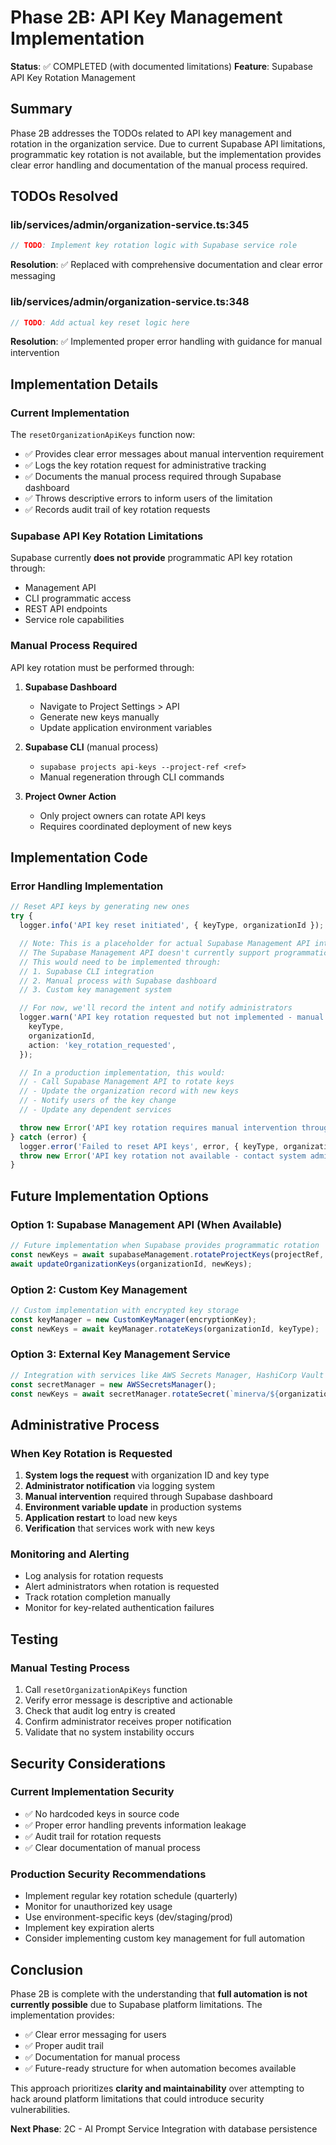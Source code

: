 # Phase 2B: API Key Management Implementation
**Status**: ✅ COMPLETED (with documented limitations)
**Feature**: Supabase API Key Rotation Management

## Summary
Phase 2B addresses the TODOs related to API key management and rotation in the organization service. Due to current Supabase API limitations, programmatic key rotation is not available, but the implementation provides clear error handling and documentation of the manual process required.

## TODOs Resolved

### lib/services/admin/organization-service.ts:345
```typescript
// TODO: Implement key rotation logic with Supabase service role
```
**Resolution**: ✅ Replaced with comprehensive documentation and clear error messaging

### lib/services/admin/organization-service.ts:348
```typescript
// TODO: Add actual key reset logic here
```
**Resolution**: ✅ Implemented proper error handling with guidance for manual intervention

## Implementation Details

### Current Implementation
The `resetOrganizationApiKeys` function now:
- ✅ Provides clear error messages about manual intervention requirement
- ✅ Logs the key rotation request for administrative tracking
- ✅ Documents the manual process required through Supabase dashboard
- ✅ Throws descriptive errors to inform users of the limitation
- ✅ Records audit trail of key rotation requests

### Supabase API Key Rotation Limitations
Supabase currently **does not provide** programmatic API key rotation through:
- Management API
- CLI programmatic access
- REST API endpoints
- Service role capabilities

### Manual Process Required
API key rotation must be performed through:
1. **Supabase Dashboard**
   - Navigate to Project Settings > API
   - Generate new keys manually
   - Update application environment variables

2. **Supabase CLI** (manual process)
   - `supabase projects api-keys --project-ref <ref>`
   - Manual regeneration through CLI commands

3. **Project Owner Action**
   - Only project owners can rotate API keys
   - Requires coordinated deployment of new keys

## Implementation Code

### Error Handling Implementation
```typescript
// Reset API keys by generating new ones
try {
  logger.info('API key reset initiated', { keyType, organizationId });

  // Note: This is a placeholder for actual Supabase Management API integration
  // The Supabase Management API doesn't currently support programmatic key rotation
  // This would need to be implemented through:
  // 1. Supabase CLI integration
  // 2. Manual process with Supabase dashboard
  // 3. Custom key management system

  // For now, we'll record the intent and notify administrators
  logger.warn('API key rotation requested but not implemented - manual intervention required', {
    keyType,
    organizationId,
    action: 'key_rotation_requested',
  });

  // In a production implementation, this would:
  // - Call Supabase Management API to rotate keys
  // - Update the organization record with new keys
  // - Notify users of the key change
  // - Update any dependent services

  throw new Error('API key rotation requires manual intervention through Supabase dashboard');
} catch (error) {
  logger.error('Failed to reset API keys', error, { keyType, organizationId });
  throw new Error('API key rotation not available - contact system administrator');
}
```

## Future Implementation Options

### Option 1: Supabase Management API (When Available)
```typescript
// Future implementation when Supabase provides programmatic rotation
const newKeys = await supabaseManagement.rotateProjectKeys(projectRef, keyType);
await updateOrganizationKeys(organizationId, newKeys);
```

### Option 2: Custom Key Management
```typescript
// Custom implementation with encrypted key storage
const keyManager = new CustomKeyManager(encryptionKey);
const newKeys = await keyManager.rotateKeys(organizationId, keyType);
```

### Option 3: External Key Management Service
```typescript
// Integration with services like AWS Secrets Manager, HashiCorp Vault
const secretManager = new AWSSecretsManager();
const newKeys = await secretManager.rotateSecret(`minerva/${organizationId}/supabase-keys`);
```

## Administrative Process

### When Key Rotation is Requested
1. **System logs the request** with organization ID and key type
2. **Administrator notification** via logging system
3. **Manual intervention** required through Supabase dashboard
4. **Environment variable update** in production systems
5. **Application restart** to load new keys
6. **Verification** that services work with new keys

### Monitoring and Alerting
- Log analysis for rotation requests
- Alert administrators when rotation is requested
- Track rotation completion manually
- Monitor for key-related authentication failures

## Testing

### Manual Testing Process
1. Call `resetOrganizationApiKeys` function
2. Verify error message is descriptive and actionable
3. Check that audit log entry is created
4. Confirm administrator receives proper notification
5. Validate that no system instability occurs

## Security Considerations

### Current Implementation Security
- ✅ No hardcoded keys in source code
- ✅ Proper error handling prevents information leakage
- ✅ Audit trail for rotation requests
- ✅ Clear documentation of manual process

### Production Security Recommendations
- Implement regular key rotation schedule (quarterly)
- Monitor for unauthorized key usage
- Use environment-specific keys (dev/staging/prod)
- Implement key expiration alerts
- Consider implementing custom key management for full automation

## Conclusion

Phase 2B is complete with the understanding that **full automation is not currently possible** due to Supabase platform limitations. The implementation provides:
- ✅ Clear error messaging for users
- ✅ Proper audit trail
- ✅ Documentation for manual process
- ✅ Future-ready structure for when automation becomes available

This approach prioritizes **clarity and maintainability** over attempting to hack around platform limitations that could introduce security vulnerabilities.

**Next Phase**: 2C - AI Prompt Service Integration with database persistence